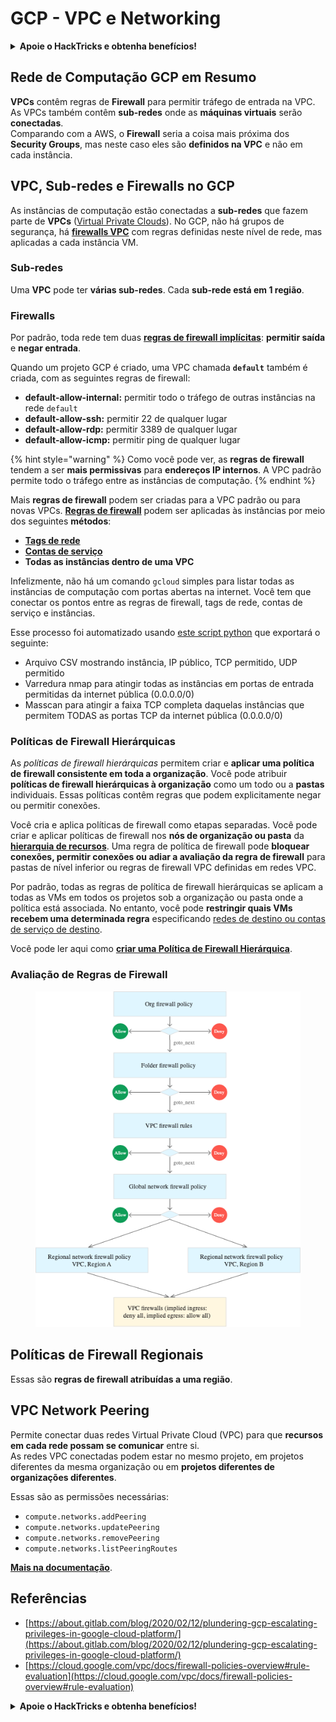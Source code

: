 # GCP - VPC e Networking

<details>

<summary><strong>Apoie o HackTricks e obtenha benefícios!</strong></summary>

* Se você quiser ver sua **empresa anunciada no HackTricks** ou se quiser acessar a **última versão do PEASS ou baixar o HackTricks em PDF**, confira os [**PLANOS DE ASSINATURA**](https://github.com/sponsors/carlospolop)!
* Adquira o [**oficial PEASS & HackTricks swag**](https://peass.creator-spring.com)
* Descubra [**The PEASS Family**](https://opensea.io/collection/the-peass-family), nossa coleção exclusiva de [**NFTs**](https://opensea.io/collection/the-peass-family)
* **Junte-se ao** 💬 [**grupo do Discord**](https://discord.gg/hRep4RUj7f) ou ao [**grupo do telegram**](https://t.me/peass) ou **siga-me** no **Twitter** 🐦 [**@carlospolopm**](https://twitter.com/carlospolopm).
* **Compartilhe suas técnicas de hacking enviando PRs para os repositórios do** [**HackTricks**](https://github.com/carlospolop/hacktricks) e [**HackTricks Cloud**](https://github.com/carlospolop/hacktricks-cloud) no github.

</details>

## **Rede de Computação GCP em Resumo**

**VPCs** contêm regras de **Firewall** para permitir tráfego de entrada na VPC. As VPCs também contêm **sub-redes** onde as **máquinas virtuais** serão **conectadas**.\
Comparando com a AWS, o **Firewall** seria a coisa mais próxima dos **Security Groups**, mas neste caso eles são **definidos na VPC** e não em cada instância.

## **VPC, Sub-redes e Firewalls no GCP**

As instâncias de computação estão conectadas a **sub-redes** que fazem parte de **VPCs** ([Virtual Private Clouds](https://cloud.google.com/vpc/docs/vpc)). No GCP, não há grupos de segurança, há [**firewalls VPC**](https://cloud.google.com/vpc/docs/firewalls) com regras definidas neste nível de rede, mas aplicadas a cada instância VM.

### Sub-redes

Uma **VPC** pode ter **várias sub-redes**. Cada **sub-rede está em 1 região**.

### Firewalls

Por padrão, toda rede tem duas [**regras de firewall implícitas**](https://cloud.google.com/vpc/docs/firewalls#default\_firewall\_rules): **permitir saída** e **negar entrada**.

Quando um projeto GCP é criado, uma VPC chamada **`default`** também é criada, com as seguintes regras de firewall:

* **default-allow-internal:** permitir todo o tráfego de outras instâncias na rede `default`
* **default-allow-ssh:** permitir 22 de qualquer lugar
* **default-allow-rdp:** permitir 3389 de qualquer lugar
* **default-allow-icmp:** permitir ping de qualquer lugar

{% hint style="warning" %}
Como você pode ver, as **regras de firewall** tendem a ser **mais permissivas** para **endereços IP internos**. A VPC padrão permite todo o tráfego entre as instâncias de computação.
{% endhint %}

Mais **regras de firewall** podem ser criadas para a VPC padrão ou para novas VPCs. [**Regras de firewall**](https://cloud.google.com/vpc/docs/firewalls) podem ser aplicadas às instâncias por meio dos seguintes **métodos**:

* [**Tags de rede**](https://cloud.google.com/vpc/docs/add-remove-network-tags)
* [**Contas de serviço**](https://cloud.google.com/vpc/docs/firewalls#serviceaccounts)
* **Todas as instâncias dentro de uma VPC**

Infelizmente, não há um comando `gcloud` simples para listar todas as instâncias de computação com portas abertas na internet. Você tem que conectar os pontos entre as regras de firewall, tags de rede, contas de serviço e instâncias.

Esse processo foi automatizado usando [este script python](https://gitlab.com/gitlab-com/gl-security/gl-redteam/gcp\_firewall\_enum) que exportará o seguinte:

* Arquivo CSV mostrando instância, IP público, TCP permitido, UDP permitido
* Varredura nmap para atingir todas as instâncias em portas de entrada permitidas da internet pública (0.0.0.0/0)
* Masscan para atingir a faixa TCP completa daquelas instâncias que permitem TODAS as portas TCP da internet pública (0.0.0.0/0)

### Políticas de Firewall Hierárquicas <a href="#hierarchical-firewall-policies" id="hierarchical-firewall-policies"></a>

As _políticas de firewall hierárquicas_ permitem criar e **aplicar uma política de firewall consistente em toda a organização**. Você pode atribuir **políticas de firewall hierárquicas à organização** como um todo ou a **pastas** individuais. Essas políticas contêm regras que podem explicitamente negar ou permitir conexões.

Você cria e aplica políticas de firewall como etapas separadas. Você pode criar e aplicar políticas de firewall nos **nós de organização ou pasta** da [**hierarquia de recursos**](https://cloud.google.com/resource-manager/docs/cloud-platform-resource-hierarchy). Uma regra de política de firewall pode **bloquear conexões, permitir conexões ou adiar a avaliação da regra de firewall** para pastas de nível inferior ou regras de firewall VPC definidas em redes VPC.

Por padrão, todas as regras de política de firewall hierárquicas se aplicam a todas as VMs em todos os projetos sob a organização ou pasta onde a política está associada. No entanto, você pode **restringir quais VMs recebem uma determinada regra** especificando [redes de destino ou contas de serviço de destino](https://cloud.google.com/vpc/docs/firewall-policies#targets).

Você pode ler aqui como [**criar uma Política de Firewall Hierárquica**](https://cloud.google.com/vpc/docs/using-firewall-policies#gcloud).

### Avaliação de Regras de Firewall

<figure><img src="../../../../.gitbook/assets/image (4) (5).png" alt=""><figcaption></figcaption></figure>

## Políticas de Firewall Regionais

Essas são **regras de firewall atribuídas a uma região**.

## VPC Network Peering

Permite conectar duas redes Virtual Private Cloud (VPC) para que **recursos em cada rede possam se comunicar** entre si.\
As redes VPC conectadas podem estar no mesmo projeto, em projetos diferentes da mesma organização ou em **projetos diferentes de organizações diferentes**.

Essas são as permissões necessárias:

* `compute.networks.addPeering`
* `compute.networks.updatePeering`
* `compute.networks.removePeering`
* `compute.networks.listPeeringRoutes`

[**Mais na documentação**](https://cloud.google.com/vpc/docs/vpc-peering).

## Referências

* [https://about.gitlab.com/blog/2020/02/12/plundering-gcp-escalating-privileges-in-google-cloud-platform/](https://about.gitlab.com/blog/2020/02/12/plundering-gcp-escalating-privileges-in-google-cloud-platform/)
* [https://cloud.google.com/vpc/docs/firewall-policies-overview#rule-evaluation](https://cloud.google.com/vpc/docs/firewall-policies-overview#rule-evaluation)

<details>

<summary><strong>Apoie o HackTricks e obtenha benefícios!</strong></summary>

* Se você quiser ver sua **empresa anunciada no HackTricks** ou se quiser acessar a **última versão do PEASS ou baixar o HackTricks em PDF**, confira os [**PLANOS DE ASSINATURA**](https://github.com/sponsors/carlospolop)!
* Adquira o [**oficial PEASS & HackTricks swag**](https://peass.creator-spring.com)
* Descubra [**The PEASS Family**](https://opensea.io/collection/the-peass-family), nossa coleção exclusiva de [**NFTs**](https://opensea.io/collection/the-peass-family)
* **Junte-se ao** 💬 [**grupo do Discord**](https://discord.gg/hRep4RUj7f) ou ao [**grupo do telegram**](https://t.me/peass) ou **siga-me** no **Twitter** 🐦 [**@carlospolopm**](https://twitter.com/carlospolopm).
* **Compartilhe suas técnicas de hacking enviando PRs para os repositórios do** [**HackTricks**](https://github.com/carlospolop/hacktricks) e [**Hack